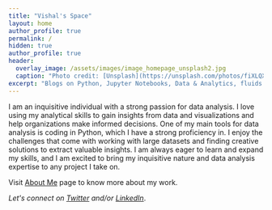 ```yaml
---
title: "Vishal's Space"
layout: home
author_profile: true
permalink: /
hidden: true
author_profile: true
header:
  overlay_image: /assets/images/image_homepage_unsplash2.jpg
  caption: "Photo credit: [Unsplash](https://unsplash.com/photos/fiXLQXAhCfk?utm_source=unsplash&utm_medium=referral&utm_content=creditShareLink)"
excerpt: "Blogs on Python, Jupyter Notebooks, Data & Analytics, fluids and more." 
---
```

I am an inquisitive individual with a strong passion for data analysis. I love using my analytical skills to gain insights from data and visualizations and help organizations make informed decisions. One of my main tools for data analysis is coding in Python, which I have a strong proficiency in. I enjoy the challenges that come with working with large datasets and finding creative solutions to extract valuable insights. I am always eager to learn and expand my skills, and I am excited to bring my inquisitive nature and data analysis expertise to any project I take on.

Visit [About Me](/about/) page to know more about my work.

*Let's connect on [Twitter](https://twitter.com/DrVishal_aero) and/or [LinkedIn](https://www.linkedin.com/in/vishalsharmaofficial/)*.  
